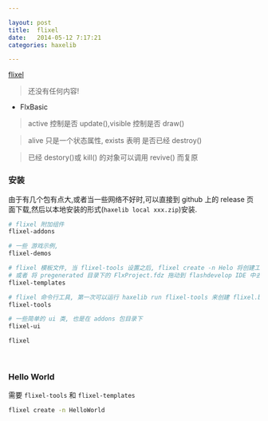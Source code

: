 ```yaml
---

layout: post
title:  flixel
date:   2014-05-12 7:17:21
categories: haxelib

---
```


[flixel](http://haxeflixel.com/)

> 还没有任何内容!

<!-- more -->

 * FlxBasic

 > active 控制是否 update(),visible 控制是否 draw()

 > alive 只是一个状态属性, exists 表明 是否已经 destroy()

 > 已经 destory()或 kill() 的对象可以调用 revive() 而复原

### 安装

由于有几个包有点大,或者当一些网络不好时,可以直接到 github 上的 release 页面下载,然后以本地安装的形式(`haxelib local xxx.zip`)安装.

```bash
# flixel 附加组件
flixel-addons

# 一些 游戏示例, 
flixel-demos

# flixel 模板文件, 当 flixel-tools 设置之后, flixel create -n Helo 将创建工程模板
# 或者 将 pregenerated 目录下的 FlxProject.fdz 拖动到 flashdevelop IDE 中去.以安装模板.
flixel-templates

# flixel 命令行工具, 第一次可以运行 haxelib run flixel-tools 来创建 flixel.bat
flixel-tools

# 一些简单的 ui 类, 也是在 addons 包目录下
flixel-ui

flixel
```


<br />


### Hello World

需要 `flixel-tools` 和 `flixel-templates`

```bash
flixel create -n HelloWorld
```



<br />